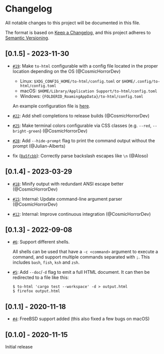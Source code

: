 # Changelog

All notable changes to this project will be documented in this file.

The format is based on [Keep a Changelog](https://keepachangelog.com/en/1.0.0/),
and this project adheres to [Semantic Versioning](https://semver.org/spec/v2.0.0.html).

## [0.1.5] - 2023-11-30

- [`#19`](https://github.com/Aloso/to-html/pull/19): Make `to-html` configurable with a config file located in
  the proper location depending on the OS (@CosmicHorrorDev)

  - Linux: `$XDG_CONFIG_HOME/to-html/config.toml` or `$HOME/.config/to-html/config.toml`
  - macOS: `$HOME/Library/Application Support/to-html/config.toml`
  - Windows: `{FOLDERID_RoamingAppData}/to-html/config.toml`

  An example configuration file is [here](/config.toml.sample).

- [`#22`](https://github.com/Aloso/to-html/pull/22): Add shell completions to release builds (@CosmicHorrorDev)

- [`#25`](https://github.com/Aloso/to-html/pull/25): Make terminal colors configurable via CSS classes
  (e.g. `--red`, `--bright-green`) (@CosmicHorrorDev)

- [`#28`](https://github.com/Aloso/to-html/pull/28): Add `--hide-prompt` flag to print the command output
  without the prompt (@Julian-Alberts)

- fix ([`0a5fcbb`](https://github.com/Aloso/to-html/commit/0a5fcbbfae27d13d51ebeca3c14915656bdf73c1)):
  Correctly parse backslash escapes like `\n` (@Aloso)

## [0.1.4] - 2023-03-29

- [`#18`](https://github.com/Aloso/to-html/pull/18): Minify output with redundant ANSI escape better (@CosmicHorrorDev)

- [`#15`](https://github.com/Aloso/to-html/pull/15): Internal: Update command-line argument parser (@CosmicHorrorDev)

- [`#12`](https://github.com/Aloso/to-html/pull/12): Internal: Improve continuous integration (@CosmicHorrorDev)

## [0.1.3] - 2022-09-08

- [`#6`](https://github.com/Aloso/to-html/pull/6): Support different shells.

  All shells can be used that have a `-c <command>` argument to execute a command, and support multiple commands separated with `;`. This includes `bash`, `fish`, `ksh` and `zsh`.

- [`#5`](https://github.com/Aloso/to-html/pull/5): Add `--doc`/`-d` flag to emit a full HTML document. It can then be redirected to a file like this:

  ```shell
  $ to-html 'cargo test --workspace' -d > output.html
  $ firefox output.html
  ```

## [0.1.1] - 2020-11-18

- [`#4`](https://github.com/Aloso/to-html/pull/4): FreeBSD support added (this also fixed a few bugs on macOS)

## [0.1.0] - 2020-11-15

Initial release
